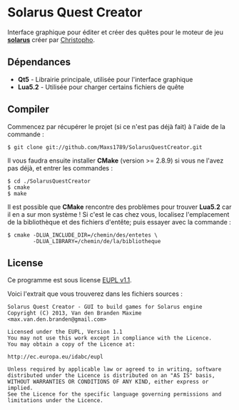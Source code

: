 Solarus Quest Creator
=====================

Interface graphique pour éditer et créer des quêtes pour le moteur de jeu
**[solarus](https://github.com/christopho/solarus)** créer par
[Christopho](https://github.com/christopho).

Dépendances
-----------

* **Qt5**    - Librairie principale, utilisée pour l'interface graphique
* **Lua5.2** - Utilisée pour charger certains fichiers de quête

Compiler
--------

Commencez par récupérer le projet (si ce n'est pas déjà fait) à l'aide de la
commande :

    $ git clone git://github.com/Maxs1789/SolarusQuestCreator.git

Il vous faudra ensuite installer **CMake** (version >= 2.8.9) si vous ne l'avez
pas déjà, et entrer les commandes :

    $ cd ./SolarusQuestCreator
    $ cmake
    $ make

Il est possible que **CMake** rencontre des problèmes pour trouver **Lua5.2**
car il en a sur mon système ! Si c'est le cas chez vous, localisez l'emplacement
de la bibliothèque et des fichiers d'entête; puis essayer avec la commande :

    $ cmake -DLUA_INCLUDE_DIR=/chemin/des/entetes \
            -DLUA_LIBRARY=/chemin/de/la/bibliotheque

License
-------

Ce programme est sous license [EUPL v1.1](http://ec.europa.eu/idabc/eupl).

Voici l'extrait que vous trouverez dans les fichiers sources :

    Solarus Quest Creator - GUI to build games for Solarus engine
    Copyright (C) 2013, Van den Branden Maxime <max.van.den.branden@gmail.com>
    
    Licensed under the EUPL, Version 1.1
    You may not use this work except in compliance with the Licence.
    You may obtain a copy of the Licence at:
    
    http://ec.europa.eu/idabc/eupl
    
    Unless required by applicable law or agreed to in writing, software
    distributed under the Licence is distributed on an "AS IS" basis,
    WITHOUT WARRANTIES OR CONDITIONS OF ANY KIND, either express or implied.
    See the Licence for the specific language governing permissions and
    limitations under the Licence.

